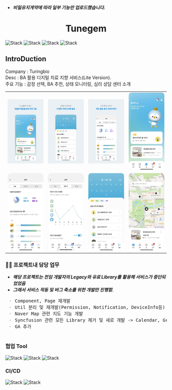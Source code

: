 * ___비밀유지게약에 따라 일부 기능만 업로드했습니다.___

<h1 align="center">Tunegem</h1>  

<div align="left">

![Stack](https://img.shields.io/badge/flutter-02569B?style=for-the-badge&logo=Flutter&logoColor=white)
![Stack](https://img.shields.io/badge/android-3DDC84?style=for-the-badge&logo=Android&logoColor=white)
![Stack](https://img.shields.io/badge/apple-000000?style=for-the-badge&logo=IOS&logoColor=white)
![Stack](https://img.shields.io/badge/dart-0175C2?style=for-the-badge&logo=Dart&logoColor=white)
</div>

## IntroDuction  
Company : Turingbio  
Desc : BA 활용 디지털 치료 지향 서비스(Lite Version).  
주요 기능 : 감정 선택, BA 추천, 상태 모니터링, 심리 상담 센터 소개  
<div align="left">
<table>
   <tr>
      <td>
         <img width="200px" src="./screen_shots/0.png">
      </td>
      <td>
         <img width="200px" src="./screen_shots/1.png">
      </td>
      <td>
         <img width="200px" src="./screen_shots/2.png">
      </td>
      <td>
         <img width="200px" src="./screen_shots/3.png">
      </td>
   </tr>
    <tr>
        <td>
          <img width="200px" src="./screen_shots/4.png">
        </td>
        <td>
          <img width="200px" src="./screen_shots/5.png">
        </td>
        <td>
          <img width="200px" src="./screen_shots/6.png">
        </td>
        <td>
          <img width="200px" src="./screen_shots/7.png">
        </td>
    </tr>
</table> 
</div>

### 🧑‍💻 프로젝트내 담당 업무

* ___해당 프로젝트는 전임 개발자의 Legacy와 유료 Library를 활용해 서비스가 중단되었었음___
* ___그래서 서비스 작동 및 버그 축소를 위한 개발만 진행함.___

 <pre>
 ㆍ Component, Page 재개발  
 ㆍ Util 분리 및 재개발(Permission, Notification, DeviceInfo등)  
 ㆍ Naver Map 관련 지도 기능 개발  
 ㆍ Syncfusion 관련 모든 Library 제거 및 새로 개발 -> Calendar, Graph등
 ㆍ GA 추가
 </pre>

### 협업 Tool

![Stack](https://img.shields.io/badge/slack-4A154B?style=for-the-badge&logo=Slack&logoColor=white)
![Stack](https://img.shields.io/badge/figma-F24E1E?style=for-the-badge&logo=Figma&logoColor=white)
![Stack](https://img.shields.io/badge/github-181717?style=for-the-badge&logo=Github&logoColor=white)

### CI/CD

![Stack](https://img.shields.io/badge/githubactions-4A154B?style=for-the-badge&logo=GithubAction&logoColor=white)
![Stack](https://img.shields.io/badge/fastlane-00F200?style=for-the-badge&logo=FastLane&logoColor=white)
